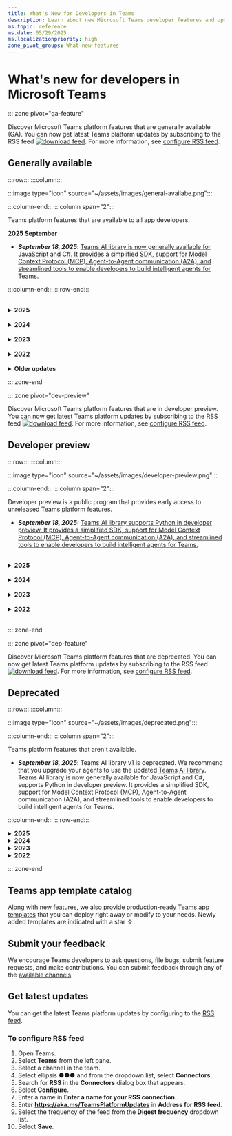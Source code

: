 ```yaml
---
title: What's New for Developers in Teams
description: Learn about new Microsoft Teams developer features and updates to existing features, deprecation notes, and changes. Subscribe to the RSS feed for latest updates.
ms.topic: reference
ms.date: 05/29/2025
ms.localizationpriority: high
zone_pivot_groups: What-new-features
---
```


# What's new for developers in Microsoft Teams

::: zone pivot="ga-feature"

Discover Microsoft Teams platform features that are generally available (GA). You can now get latest Teams platform updates by subscribing to the RSS feed [![download feed](~/assets/images/RSSfeeds.png)](https://aka.ms/TeamsPlatformUpdates). For more information, see [configure RSS feed](#get-latest-updates).

<!--
## Microsoft Build 2025 :::image type="icon" source="assets/images/bullhorn.png" border="false"

| **Date** | **Update** | **Find here** |
| -------- | --------- | ----------------|
| May 19, 2025 | Branding updates: </br> • Teams Toolkit is now Microsoft 365 Agents Toolkit </br> • Teams App Test Tool is now Microsoft 365 Agents Playground </br> • Teams App CLI, TeamFx CLI, and Teams Toolkit CLI are now Microsoft 365 Agents Toolkit CLI </br> • `teamsapp` CLI signature is now `atk` | [Microsoft 365 Agent Toolkit](/microsoft-365/developer/overview-m365-agents-toolkit?toc=%2Fmicrosoftteams%2Fplatform%2Ftoc.json&bc=%2Fmicrosoftteams%2Fplatform%2Fbreadcrumb%2Ftoc.json) |
| May 19, 2025 | Introducing Microsoft 365 admin center permission to view custom app analytics and the agent usage analytics for custom apps in Developer Portal | Tools and SDKs > Tools > Developer Portal for Teams > [Analyze app and agent usage in Developer Portal](/microsoftteams/platform/concepts/build-and-test/analyze-your-apps-usage-in-developer-portal?tabs=custom-apps-built-for-your-org) |
| May 16, 2025 | Use Meeting AI Insights API to fetch conversation summaries, action items, and mentions directly from Teams meetings | Build apps for Teams meetings and calls > Get meeting transcripts, recordings, and AI summaries > [Get AI-generated meeting summaries](graph-api/meeting-transcripts/meeting-insights.md) |
| May 13, 2025 | Introducing agent usage analytics for third-party apps in Developer Portal | Tools and SDKs > Tools > Developer Portal for Teams > [Analyze app and agent usage in Developer Portal](/microsoftteams/platform/concepts/build-and-test/analyze-your-apps-usage-in-developer-portal?tabs=thirdpartyapps) |
-->

## Generally available

:::row:::
:::column:::

:::image type="icon" source="~/assets/images/general-availabe.png":::

:::column-end:::
:::column span="2":::

Teams platform features that are available to all app developers.</br>

**2025 September**

* ***September 18, 2025***: [Teams AI library is now generally available for JavaScript and C#. It provides a simplified SDK, support for Model Context Protocol (MCP), Agent-to-Agent communication (A2A), and streamlined tools to enable developers to build intelligent agents for Teams](/microsoftteams/platform/teams-ai-library/welcome).

:::column-end:::
:::row-end:::
<br/>

</br>

<details>

<summary><b>2025</b></summary>

| **Date** | **Update** | **Find here** |
| -------- | --------- | ----------------|
| 19/08/2025 | Teams now supports token prefetching for apps that use nested app authentication (NAA). | Add authentication > [Enable nested app authentication](concepts/authentication/nested-authentication.md#token-prefetching-for-nested-app-authentication-naa) |
| 08/08/2025 | App manifest v1.23 introduces support for custom contextual tabs and system-generated agent metadata. | [App manifest for Microsoft 365](/microsoft-365/extensibility/schema/?view=m365-app-1.23&preserve-view=true) |
| 10/07/2025 | Custom icons for Teams notifications make your app stand out and boost engagement with personalized activity feed updates. | Teamwork and communications > Activity feed notifications > [Send activity feed notifications](/graph/teams-send-activityfeednotifications#custom-activity-icons-in-activity-feed-notifications) |
| 07/07/2025 | Custom engine agent support for Microsoft 365 Copilot Chat is now generally available. | [Support for Microsoft 365 copilot chat](bots/how-to/teams-conversational-ai/how-conversation-ai-get-started.md#add-support-for-microsoft-365-copilot-chat) |
| 29/05/2025 | App manifest v1.22 adds support for custom activity icons and prefetching nested app authentication tokens. | [App manifest for Microsoft 365](/microsoft-365/extensibility/schema/?view=m365-app-1.22&preserve-view=true) |
| 19/05/2025 | You can now use Microsoft 365 admin center permissions to view custom app and agent usage analytics in Developer Portal. | Tools and SDKs > Tools > [Developer Portal for Teams](concepts/build-and-test/analyze-your-apps-usage-in-developer-portal.md) |
| 19/05/2025 | Branding updates: </br> • Teams Toolkit is now Microsoft 365 Agents Toolkit. </br> • Teams App Test Tool is now Microsoft 365 Agents Playground. </br> • Teams App CLI, TeamFx CLI, and Teams Toolkit CLI are now Microsoft 365 Agents Toolkit CLI. </br> • `teamsapp` CLI signature is now referred as `atk`. |  |
| 16/05/2025 | Use the Meeting AI Insights API to get summaries, action items, and mentions from Teams meetings. | Build apps for Teams meetings and calls > Get meeting transcripts, recordings, and AI summaries > [Get AI-generated meeting summaries](graph-api/meeting-transcripts/meeting-insights.md) |
| 13/05/2025 | Introducing agent usage analytics for third-party apps in Developer Portal | Tools and SDKs > Tools > [Developer Portal for Teams](concepts/build-and-test/analyze-your-apps-usage-in-developer-portal.md) |
| 30/04/2025 | Introducing streaming messages for bot apps. | Build bots and agents > Bot user experience > [Stream bot messages](bots/streaming-ux.md) |
| 21/04/2025 | Precache your tab app to optimize its initial load time. | Build tabs > Tab features > App caching for your tab app > [Debug tool for cached apps](tabs/how-to/app-caching.md#precaching-tab-apps) |
| 21/04/2025 | You can specify a 32x32 color icon with a transparent background to ensure a consistent appearance when your app runs in Outlook and Microsoft 365. | Publish your app or agent > Create Teams app package > [Color icon](concepts/build-and-test/apps-package.md#color-icon) |
| 21/04/2025 | Introducing custom engine agents support for Microsoft 365 Copilot Chat. | Build bots and agents > Teams AI library v1 > Build with Teams AI library > [Add support for Microsoft 365 Copilot Chat](bots/how-to/teams-conversational-ai/how-conversation-ai-get-started.md#add-support-for-microsoft-365-copilot-chat) |
| 10/04/2025 | Create personal scope apps that integrate seamlessly with Public Switched Telephone Network (PSTN) and Teams-to-Teams calls. | Build apps for Teams meetings and calls > [Build tabs for calling](apps-in-teams-meetings/build-tabs-for-calling.md) |
| 03/04/2025 | Enable OAuth authentication for API based message extension. | Add authentication > Enable authentication for API-based message extension > [Enable OAuth for API based message extension](messaging-extensions/api-based-oauth.md) |
| 27/03/2025 | Learn about the best practices to optimize tab app performance in Teams Android and iOS clients. | Resources > [Best practices for Teams mobile apps](resources/teams-mobile-best-practices.md) |
| 07/03/2025 | Introducing app manifest v1.20 with elementRelationshipSet, requirementSet, and intuneInfo properties. | App manifest > [App manifest](resources/schema/manifest-schema.md) |
| 07/03/2025 | Specify runtime requirements in app manifest to tailor your app's behavior in Microsoft 365 hosts. | [Extend your app across Microsoft 365 > Specify Microsoft 365 host runtime requirements in app manifest](m365-apps/specify-runtime-requirements.md) |
| 07/03/2025 | Enable Intune Mobile App Management (MAM) support for Outlook add-ins to ensure compliance with organizational data protection policies. | [Office.Mailbox interface](/javascript/api/outlook/office.mailbox) |
| 27/02/2025 | Create, manage, and customize your app package for declarative agents and other apps directly from Developer Portal. | Tools and SDKs > Tools > Developer Portal for Teams > [Manage your apps in Developer Portal](concepts/build-and-test/manage-your-apps-in-developer-portal.md#configure) |
| 05/02/2025 | Use third-party cloud storage for drag-dropped files in message compose areas.| Integrate with Teams > [Third-party storage app](concepts/device-capabilities/third-party-storage-capability.md) |
| 31/01/2025 | Create a scenario based custom engine agent using Teams Toolkit and Teams AI library. | [Build a custom engine agent using Teams AI library and Teams Toolkit](sbs-Teams-AI.yml) |
| 23/01/2025 | Plan for government and sovereign clouds. | Plan your app > Plan for special clouds > [Plan for government clouds](concepts/cloud-overview.md) |
| 09/01/2025 | Tab app caching is generally available. | Build tabs > Tab features > [App caching for your tab app](tabs/how-to/app-caching.md) |
| 09/01/2025 | AI label, citations, feedback buttons, and sensitivity labels in bot messages are generally available. | Build bots > Bot user experience > [Enhance AI-generated bot messages](bots/how-to/bot-messages-ai-generated-content.md) |

<br/>
</details>

</br>

<details>

<summary><b>2024</b></summary>

| **Date** | **Update** | **Find here** |
| -------- | --------- | ----------------|
| 18/12/2024 | Introducing text customization for share to stage button. | Build apps for Teams meetings and calls > Configure apps for Teams meetings > Build apps for meeting stage > [Advanced share to stage APIs](apps-in-teams-meetings/build-apps-for-teams-meeting-stage.md#advanced-share-to-stage-apis) |
| 18/12/2024 | Introducing share to meeting from personal app. | Integrate with Teams > Share to Teams > Share to Teams from personal app or tab > [Share to meeting from personal app](concepts/build-and-test/share-to-teams-from-personal-app-or-tab.md#share-to-meeting-from-personal-app) |
| 16/12/2024 | Introducing multi parameters for API-based message extensions which allows more than one input type for query command. | Build message extensions > Build message extensions using API > Create API-based message extensions > [Multi parameters](messaging-extensions/create-api-message-extension.md#multi-parameters) |
| 13/12/2024 | Learn to extend bot-based message extension as an agent for Microsoft 365 Copilot. | Build message extensions > Build message extensions using Bot Framework > Search commands > [Extend bot-based message extension as agent](messaging-extensions/build-bot-based-agent.md) |
| 11/12/2024 | Enhanced user experience for Teams app installed from Teams Store or custom upload. | Publish your app > [Configure default options for Teams app](concepts/deploy-and-publish/add-default-install-scope.md) |
| 27/11/2024 | Terminology update. **Copilot agent** is referred to as **agent**. |  |
| 19/11/2024 | Terminology update. **Plugin** is referred to as **agent** for Microsoft 365 Copilot. |  |
| 18/11/2024 | Configure default landing capability for your bot or tab app to open your app with the default capability. | Publish your app > [Configure default options for Teams app](concepts/deploy-and-publish/add-default-install-scope.md#configure-your-apps-default-landing-capability) |
| 07/11/2024 | Build responsive Container layouts in Adaptive Cards. | Build cards and dialogs > Build cards > [Container layouts in Adaptive Cards](task-modules-and-cards/container-layouts.md) |
| 07/11/2024 | Visually represent data with charts in Adaptive Cards. | Build cards and dialogs > Build cards > [Charts in Adaptive Cards](task-modules-and-cards/cards/charts-in-adaptive-cards.md) |
| 07/11/2024 | Add conditionally enabled action buttons in Adaptive Cards. | Build cards and dialogs > Build cards > [Card actions](task-modules-and-cards/cards/cards-actions.md#conditional-enablement-of-action-buttons) |
| 07/11/2024 | Media elements in Adaptive Cards. | Build cards and dialogs > Build cards > [Media elements in Adaptive Card](task-modules-and-cards/cards/media-elements-in-adaptive-cards.md) |
| 07/11/2024 | Create engaging Adaptive Cards with borders and rounded corners, scrollable containers, compound button, Icons, and star ratings. | Build cards and dialogs > Build cards > [Borders and rounded corners](task-modules-and-cards/cards/cards-format.md#borders-and-rounded-corners-in-adaptive-cards), [scrollable containers](task-modules-and-cards/cards/cards-format.md#scrollable-containers-in-adaptive-cards), [compound button](task-modules-and-cards/cards/cards-format.md#compound-button-in-adaptive-cards), [Icons](task-modules-and-cards/cards/cards-format.md#icons-in-adaptive-card), and [star ratings](task-modules-and-cards/cards/cards-format.md#ratings-in-adaptive-cards) |
| 07/11/2024 | Build dependent inputs with typeahead search in Adaptive Cards. | Build cards and dialogs > Build cards > [Typeahead search in Adaptive Cards](task-modules-and-cards/cards/dynamic-search.md#dependent-inputs) |
| 07/11/2024 | Use Adaptive Card templates to design visually appealing and actionable Adaptive Cards. | Design your app > UI components > [Adaptive Cards](task-modules-and-cards/cards/design-effective-cards.md#adaptive-card-starter-collection) |
| 29/10/2024 | Share content to live and upcoming meetings with Share to Teams. | Integrate with Teams > Share to Teams > [Share to Teams from web apps](concepts/build-and-test/share-to-teams-from-web-apps.md) |
| 28/10/2024 | Enable API key and SSO authentication for your API-based message extension. | Add authentication > Enable authentication for API-based message extensions > [Overview](messaging-extensions/build-api-based-message-extension.md) |
| 28/10/2024 | Update bot or message extension app to use certificate or MSI for authentication. | Tools and SDKs > Tools > Teams Toolkit for Visual Studio Code > Prepare to build apps using Teams Toolkit > Develop your Teams app > [Use certificate or MSI for app authentication](toolkit/update-bot-me-app-to-use-certificate-or-msi-for-authentication.md) |
| 28/10/2024 | Debug apps in Teams desktop client to improve debugging performance and efficiency. | Tools and SDKs > Tools > Teams Toolkit for Visual Studio Code > Prepare to build apps using Teams Toolkit > Debug your Teams app > [Debug in Teams desktop client](toolkit/debug-apps-in-Teams-desktop-client.md) |
| 25/10/2024 | Introduced prompt suggestions for bots to create an engaging and insightful bot experience. | Build bots > Bot conversations > [Create prompt suggestions](bots/how-to/conversations/prompt-suggestions.md) |
| 17/10/2024 | Introducing app manifest v1.19 with copilotAgents, declarativeAgents, and defaultLanguageFile. | App manifest > [App manifest](/microsoftteams/platform/resources/schema/manifest-schema) |
| 17/10/2024 | Localize your agents. | Microsoft 365 Copilot extensibility > Work with the Copilot ecosystem > Agents are apps for Microsoft 365 > [Localizing your agent](/microsoft-365-copilot/extensibility/agents-are-apps#localizing-your-agent) |
| 17/10/2024 | Build a personal tab with offline functionality. | Build tabs > Create a tab > [Offline tabs](tabs/how-to/create-personal-tab.md#offline-tabs) |
| 13/09/2024 | Use app analytics in Developer Portal to analyze your app usage metrics to gain valuable insights into how users interact with your app. | Tools and SDKs > Tools > Developer Portal for Teams > [Analyze your apps usage in Developer Portal](concepts/build-and-test/analyze-your-apps-usage-in-developer-portal.md) |
| 26/08/2024 | Enhanced user experience for Teams app subscriptions purchased from Teams Store. | Monetize your app > Purchase and manage app subscriptions and licenses > [Subscription purchase experience](concepts/deploy-and-publish/appsource/prepare/end-user-purchase-experience.md#subscription-purchase-experience) |
| 22/08/2024 | Dev Tools for Teams tabs are available in the new Microsoft Teams client. | Test your app > Tabs > [Dev Tools for Microsoft Teams Tab](tabs/how-to/developer-tools.md) |
| 21/08/2024 | Use sample prompts to guide the users for using various plugins within Microsoft 365 Copilot. | Publish your app > Publish to the Teams Store > Review Copilot validation guidelines > [Sample prompts](concepts/deploy-and-publish/appsource/prepare/review-copilot-validation-guidelines.md#sample-prompts) |
| 31/07/2024 | Use app validation tool to validate your Teams app in Developer Portal for Teams. | Tools and SDKs > Tools > Developer Portal for Teams > [Publish](concepts/build-and-test/manage-your-apps-in-developer-portal.md#publish) |
| 03/07/2024 | share content to the meeting Stage simplifies app content sharing during meetings and provides a seamless multi-player viewing experience. | Build apps for Teams meetings and calls > Enable and configure apps for Teams meetings > [Share to stage](apps-in-teams-meetings/build-apps-for-teams-meeting-stage.md#screen-share-content-to-meetings) |
| 26/06/2024 | Introduced AI label, citations, feedback buttons, and sensitivity labels in bot messages. | Build bots > Build conversations > [Bot messages with AI-generated content](bots/how-to/format-ai-bot-messages.md)|
| 26/06/2024 | Debug message extension app in Test Tool. |Tools and SDKs > Teams Toolkit for Visual Studio Code > Prepare to build apps using Teams Toolkit > Debug your Teams app > [Debug message extension app in Test Tool](bots/how-to/format-ai-bot-messages.md)|
| 24/06/2024 | Static tabs are generally available for chats, channels, and meetings. | Build tabs > [Build tabs for Teams](tabs/what-are-tabs.md)|
| 21/05/2024 | Introduced Assistants API to create powerful AI assistants capable of performing a variety of tasks. | Build bots > Teams AI library > [Overview](bots/how-to/teams%20conversational%20ai/teams-conversation-ai-overview.md#assistants-api) |
| 21/05/2024 | Get started with the process of building apps with Teams AI library using the LightBot sample. | Build bots > Teams AI library > [Quick start guide](bots/how-to/teams%20conversational%20ai/conversation-ai-quick-start.md)|
| 21/05/2024 | Introduced a step-by-step guide to build a custom engine agent to chat with your data using Teams AI library and Teams Toolkit. | Build bots > Teams AI library > Build custom engine agent > [Build custom engine agent using Teams Toolkit](bots/how-to/teams-conversational-ai/teams-ai-library-tutorial.md)|
| 21/05/2024 | Use Live Share sessions to enable seamless collaboration in Teams meetings, chats, and channels. | Build apps for Teams meetings and calls > Enhanced collaboration with Live Share > [Live Share collaborative contexts](apps-in-teams-meetings/teams-live-share-overview.md#live-share-collaborative-contexts)|
|17/05/2024|Deploy Teams app to container service.|Tools and SDKs > Teams Toolkit for Visual Studio Code > Host your app on Azure > [Deploy Teams app to container service](toolkit/deploy-Teams-app-to-container-service.md)|
|12/04/2024|Implement authentication in API-based search message extensions to provide secure and seamless access to your app.|Build message extensions > Build message extensions using API > [Authentication](messaging-extensions/build-api-based-message-extension.md)|
|12/04/2024|Introducing app manifest v1.17 with semanticDescription, samplePrompts, and dashboardCards.|[App manifest](resources/schema/manifest-schema.md)|
|12/04/2024|Outlook extensions specifies Outlook Add-ins within an app manifest and simplify the distribution and acquisition across the Microsoft 365 ecosystem.|App manifest > [extensions.requirements](resources/schema/manifest-schema.md#elementextensionsrequirements)|
|12/04/2024|Create Dashboardcards that can be pinned to a dashboard such as Microsoft Viva Connections to provide a summarized view of app information|App manifest > [dashboardCards](resources/schema/manifest-schema.md#dashboardcards)|
|12/04/2024|Share code snippets as richly formatted Adaptive Cards in Teams chats, channels, and meetings with the CodeBlock element.|Build cards and dialogs > [CodeBlock in Adaptive Cards](task-modules-and-cards/cards/cards-format.md#codeblock-in-adaptive-cards)|
|12/04/2024|Introduced bot configuration experience that helps you to enable the bot settings for users to configure their bot during installation and reconfigure the bot.|Build bots > [Bot configuration experience](bots/how-to/bot-configuration-experience.md)|
|10/04/2024|Define and deploy Outlook Add-ins in version 1.17 and later of the app manifest schema.|Extend your app across Microsoft 365 > [Outlook Add-ins](m365-apps/overview.md#outlook-add-ins)|
|04/04/2024|Added support for python in Teams AI library.|Build bots > Teams AI library > [Teams AI library](bots/how-to/teams-conversational-ai/teams-conversation-ai-overview.md)|
|04/04/2024|Stageview API with the openmode property allows you to open your app content in different Stageview experience.|Build tabs > [Open content in Stageview](tabs/open-content-in-stageview.md)|
|03/04/2024|Updated the common reasons for app validation failure to help your app pass the Teams Store submission process.|Publish your app > Publish to the Teams Store > [Common reasons for app validation failure](concepts/deploy-and-publish/appsource/common-reasons-for-app-validation-failure.md)|
|27/03/2024|Configure Teams deep links using the msteams:// and https:// protocol handlers.|Integrate with Teams > Create deep links > Overview > [Protocol handlers in deep links](concepts/build-and-test/deep-links.md#protocol-handlers-in-deep-links)|
|26/03/2024|Adaptive Cards responsive layout helps you to design cards to look great on any device in order to provide an enhanced user experience across chat, channels, and meeting chat.|Build cards and dialogs > Build cards > Format cards in Microsoft Teams > [Adaptive Card responsive layout](task-modules-and-cards/cards/cards-format.md#adaptive-card-responsive-layout)|
|07/03/2024|Introduced Adaptive Card Previewer to view the realtime changes for Visual Studio 2022.|Tools and SDKs > Tools > [Adaptive Card Previewer for Visual Studio](concepts/build-and-test/adaptive-card-previewer-vs.md)|
|07/03/2024|Introduced Teams App Test Tool that streamlines the debug process of bot-based apps for Visual Studio 2022.|Tools and SDKs > Tools > Teams Toolkit for Visual Studio > Prepare to build apps using Teams Toolkit > Debug your Teams app > [Debug bot using Teams App Test Tool](toolkit/toolkit-v4/debug-your-agents-playground-vs.md)|
|28/02/2024|Extend a Teams meeting app to work with Outlook.|Extend your app across Microsoft 365 > [Extend a Teams meeting app to Outlook](m365-apps/extend-m365-meeting-app.md)|
|28/02/2024|Design Teams app lightbox view to emphasize important information.|Design your app > UI components > [Lightbox view](concepts/design/design-teams-app-light-box-view.md)|
|15/02/2024|Share to Teams from personal app or tab for mobile clients.|Integrate with Teams > Share to Teams > [Share to Teams from personal app or tab](concepts/build-and-test/share-to-teams-from-personal-app-or-tab.md)|
|01/02/2024|Use Adaptive Card-based Loop components to build collaborative experiences within Teams message extensions that work across Microsoft 365.|Extend your app across Microsoft 365 > [Adaptive Card-based Loop components](m365-apps/cards-loop-component.md)|
|01/02/2024|Use application RSC permissions for chat scope.|Utilize Teams data with Microsoft Graph > Resource-specific consent > [RSC permissions for a chat or meeting](graph-api/rsc/resource-specific-consent.md#rsc-permissions-for-a-chat-or-meeting)|
|25/01/2024|Use Micro-capability templates to show rich unfurl previews of your links without installing your app in Microsoft Teams.|Build message extension > Build message extensions using Bot Framework > [Micro-capabilities for website links](messaging-extensions/how-to/micro-capabilities-for-website-links.md)|
|24/01/2024|Introduced advanced step-by-step guide to learn how to debug your AI chat bot using Teams App Test Tool.|[Debug your AI chat bot using Teams App Test Tool](toolkit/teams-app-test-tool-tutorial.md)|
|19/01/2024|Use / to invoke message extensions from command box in the new Teams client.|Build message extension > [Build message extensions using Bot Framework](messaging-extensions/build-bot-based-message-extension.md)|
|04/01/2024|Apps for Teams meetings are available in Department of Defense (DoD) environment.|[Build apps for Teams meetings and calls](apps-in-teams-meetings/teams-apps-in-meetings.md)|

<br/>
</details>

</br>

<details>

<summary><b>2023</b></summary>

| **Date** | **Update** | **Find here** |
| -------- | --------- | ----------------|
|20/12/2023|Incoming Webhooks are available in GCC High environment.|[Build webhooks and connectors](~/webhooks-and-connectors/what-are-webhooks-and-connectors.md)|
|20/12/2023|Introduced RSC permissions for users to access different resources.| Utilize Teams data with Microsoft Graph > [Resource-specific consent for your Teams app](graph-api/rsc/resource-specific-consent.md#rsc-permissions-for-user-access) |
|18/12/2023|App caching in chat, channel, and meeting tab scopes is available for iOS.| Build tabs > [App caching for your tab app](tabs/how-to/app-caching.md) |
|15/12/2023|Bots can mention tags in text messages and Adaptive Cards posted in Teams channels.| Build bots > Bot conversation > [Channel and group chat conversations with a bot](bots/how-to/conversations/channel-and-group-conversations.md#tag-mention) |
|12/12/2023|Use Teams AI library to build apps that can leverage LLMs to facilitate more natural conversational interactions with users, guiding that conversation into your apps skills.|Build bots > [Teams AI library](bots/how-to/teams-conversational-ai/teams-conversation-ai-overview.md)|
|21/11/2023|Terminology update. LOB apps is referred to as custom apps built for your org (LOB apps).||
|20/11/2023|Use captureImage API to capture an image or select media from the gallery for mobile clients.|Integrate device capabilities > [Integrate media capabilities](concepts/device-capabilities/media-capabilities.md)|
|17/11/2023|Terminology update. Sideload is referred to as upload a custom app.||
|17/11/2023|Introduced Teams App Test Tool that streamlines the debug process of bot-based apps.|Tools and SDKs > Tools > Teams Toolkit for Visual Studio Code > Prepare to build apps using Teams Toolkit > Debug your Teams app > [Teams app Test Tool](toolkit/debug-your-agents-playground.md) |
|14/11/2023|Use callRecording API to fetch meeting recording from all meetings.|Build apps for Teams meetings and calls > [Get meeting transcripts and recordings using Graph APIs](graph-api/meeting-transcripts/overview-transcripts.md)|
|14/11/2023|Branding update. Azure Active Directory (Azure AD) is referred to as Microsoft Entra ID.||
|03/11/2023|Apps for Teams meetings are available in GCC High environment.|[Build apps for Teams meetings and calls](apps-in-teams-meetings/teams-apps-in-meetings.md)|
|25/10/2023|Configure your bot to receive meeting participant events. | Build apps for Teams meetings and calls > Enable and configure apps for Teams meetings > [Meeting apps APIs](apps-in-teams-meetings/meeting-apps-apis.md#receive-meeting-participant-events)|
|11/10/2023|Introduced the new Microsoft Teams client to provide better experience for your apps and users. | Resources > [Introducing the new Microsoft Teams client](resources/teams-updates.md)|
|05/10/2023|Use callTranscript API to fetch meeting transcript from all meetings.|Build apps for Teams meetings and calls > [Get meeting transcripts and recordings using Graph APIs](graph-api/meeting-transcripts/overview-transcripts.md)|
|05/10/2023|You can rate apps on Microsoft Teams Store and offer feedback on your usage experience.|Publish your app > Publish to the Teams Store > [Maintain your published app](concepts/deploy-and-publish/appsource/post-publish/overview.md#ratings-and-review-for-teams-apps)|
|26/09/2023|Configure your bot with read receipt events to identify if the recipient has read the message sent by the bot.|Build bots > Messages in bot conversations > [Read receipts](bots/how-to/conversations/conversation-messages.md#receive-a-read-receipt)|
|26/09/2023|Use media elements such as audio or video clips to your Adaptive Card for enhanced media experience and user engagement.|Build cards and task modules > Build cards > [Media elements in Adaptive Card](task-modules-and-cards/cards/media-elements-in-adaptive-cards.md)|
| 06/09/2023|Generate a deep link to share content to stage in meetings.|Build apps for Teams meetings and calls > Enable and configure apps for Teams meeting > [Share in meeting](concepts/build-and-test/share-in-meeting.md)|
| 29/08/2023 | Use Microsoft Teams Store with intelligent search experience to display apps that are closest match to the user's specified characters.|Publish your app > [Publish to the Teams Store](concepts/deploy-and-publish/appsource/publish.md#teams-store-search-experience) |
| 28/08/2023 | Teams app manifest is now referred to as app manifest.|App manifest > [Overview](resources/schema/manifest-schema.md)|
| 16/08/2023 | Use Teams Toolkit Visual Studio v17.7 extension with many new app development features to get started with app development for Teams.|Tools and SDKs > Tools > [Teams Toolkit for Visual Studio](toolkit/toolkit-v4/agents-toolkit-fundamentals-vs.md) |
| 10/08/2023 | Send a proactive message using Microsoft Entra ID.|Build bots > Bot conversations > [Proactive messages](bots/how-to/conversations/send-proactive-messages.md)|
| 25/07/2023 | Use Collaborative Stageview to engage with your app content in a new Teams window.|Build tabs > [Tabs link unfurling and Stageview](tabs/tabs-link-unfurling.md#collaborative-stageview).
| 25/07/2023 | Use people icon in an Adaptive Card to view the images of users.|Build cards and task modules > Build cards > Review Teams Store validation guidelines > [Build cards](task-modules-and-cards/cards/cards-format.md#people-icon-in-an-adaptive-card) |
| 20/07/2023 | App caching for iOS personal tray | Build tabs > [App caching for iOS personal tray](tabs/how-to/app-caching.md) |
| 06/07/2023 | Use app icon badging to identify any app activity during a meeting | Build apps for Teams meetings and calls > Build in-meeting notification and app icon badging > [Use app icon badging to identify any app activity during a meeting](apps-in-teams-meetings/app-icon-badging-for-your-app.md) |
| 14/06/2023 | Added validation guidelines for Teams app powered by Artificial Intelligence (AI). | Publish your app > Publish to the Teams Store > Review Teams Store validation guidelines > [Apps powered by Artificial Intelligence](concepts/deploy-and-publish/appsource/prepare/teams-store-validation-guidelines.md#apps-powered-by-artificial-intelligence) |
| 02/06/2023 | Get real-time meeting events for channel meetings. | Build apps for Teams meetings and calls > Enable and configure apps for Teams meeting > Meeting apps APIs > [Get real-time Teams meeting events API](apps-in-teams-meetings/meeting-apps-apis.md#receive-real-time-teams-meeting-events) |
| 25/05/2023 | Use a deep link to open a tab app in meeting side panel in Teams mobile client. | Build apps for Teams meetings and calls > Enable and configure apps for Teams meeting > [Build tabs for meeting](apps-in-teams-meetings/build-tabs-for-meeting.md#deep-link-to-meeting-side-panel) |
|23/05/2023 |  Live Share SDK is now generally available. Use Live Share to transform Teams apps into collaborative multi-user experiences without writing any dedicated back-end code. | Build apps for Teams meetings and calls > Enhanced collaboration with Live Share > [Live Share SDK](apps-in-teams-meetings/teams-live-share-overview.md)|
|23/05/2023 | Use Teams app design guidelines to help you make quick and right decisions to design your app. | Design your app > [Overview](concepts/design/design-teams-app-overview.md)|
|17/05/2023 | Cater your app to a specific audience from the available list of countries or regions. | Publish your app > Publish to the Teams Store > Prepare your Teams Store submission > [Publish your app to specific countries or regions](concepts/deploy-and-publish/appsource/prepare/submission-checklist.md#publish-your-app-to-specific-countries-or-regions)|
| 17/05/2023 | Use the Teams Toolkit v5 extension with many new app development features to get started with app development for Teams using Visual Studio Code. | Tools and SDKs > Teams Toolkit > [Teams Toolkit Overview](toolkit/agents-toolkit-fundamentals.md)|
| 17/05/2023 | Updated Get started module with GitHub Codespaces and step-by-step guides aligned with Teams Toolkit v5. It also includes details for extending Teams app over Microsoft 365 and Outlook. | [Get started](get-started/get-started-overview.md)|
| 24/04/2023 | Develop your apps with a seamless transition between Teams Developer Portal and Teams Toolkit. | Tools and SDKs > Developer Portal for Teams > [Develop your apps with Teams Toolkit](concepts/build-and-test/develop-your-apps-with-toolkit.md) |
| 14/04/2023 | App update in any one context where the app is installed automatically updates the app in all the related contexts (chats, channels, and meetings). | Publish your app > [Upload your app in Teams](concepts/deploy-and-publish/apps-upload.md#update-your-app) |
| 06/04/2023 | Set up Microsoft license management for third-party SaaS apps in Partner Center as part of the offer publishing that allows easy management and tracking of licenses for third-party app subscriptions within Teams. | Monetize your app > [Set up Microsoft license management](~/concepts/deploy-and-publish/appsource/prepare/manage-third-party-apps-license.md) |
| 04/04/2023 | Tab apps in shared channels are available in Department of Defense (DoD) environment. | Build tabs > [Build apps for shared channels](~/concepts/build-and-test/shared-channels.md) |
| 23/03/2023 | Use apps in Teams meetings scheduled through public channels. | Build apps for Teams meetings and calls > [Overview](apps-in-teams-meetings/teams-apps-in-meetings.md) |
| 20/03/2023 | Bots are available in Department of Defense (DoD) environment. | Build bots > [Overview](bots/what-are-bots.md)|
| 20/03/2023 | Message extensions are available in Department of Defense (DoD) environment. | Build message extensions > [Overview](messaging-extensions/what-are-messaging-extensions.md)|
| 28/02/2023 | Use the resources and best practices to support the rollout of your Teams app in your customers’ organizations and facilitate adoption of your app. | Publish your app > adoption > [Drive customer adoption of your app](promote-app-adoption.md) |
| 27/02/2023 | Use Changelog to view the latest updates on Developer Portal about features, recent changes in APIs, and important bug fixes. | Tools and SDKs > Developer Portal for Teams > [Overview](concepts/build-and-test/teams-developer-portal.md#changelog-for-developer-portal) |
| 23/02/2023 | Enable single sign-on (SSO) authentication to access Adaptive Cards Universal Actions in a bot. | Add authentication > Enable SSO for your Teams app > Enable SSO for Adaptive Cards Universal Actions in your bot > [Overview](task-modules-and-cards/cards/Universal-actions-for-adaptive-cards/enable-sso-for-your-adaptive-cards-universal-action.md) |
|23/02/2023| Enable third party authentication to add user-specific views in instances where an Adaptive Card with Universal Action is shared. | Add authentication > Use third party IdP authentication > [Third party authentication for Adaptive Cards Universal Actions](task-modules-and-cards/cards/Universal-actions-for-adaptive-cards/authentication-flow-in-universal-action-for-adaptive-cards.md) |
|21/02/2023| Send notifications to specific participants on a meeting stage with targeted in-meeting notification. | Build apps for Teams meetings and calls > Enable and configure apps for Teams meeting > [Targeted in-meeting notification for apps in Teams](apps-in-teams-meetings/in-meeting-notification-for-meeting.md#targeted-in-meeting-notification) |
|20/02/2023| Plan, strategize, and execute your app growth in Teams to make it a successful app on the marketplace. | Grow your app > [Strategize and execute growth for your app](concepts/deploy-and-publish/appsource/post-publish/app-growth/overview-app-growth.md) |
|17/02/2023| Build a dashboard tab app that acts as a tool to track, analyze, monitor, display, and extract data. | Build Tabs > [Build a dashboard tab app](tabs/how-to/build-a-dashboard-tab-app.md#build-a-dashboard-tab-app) |
|09/02/2023| Build apps for anonymous users that support anonymous users to attend Teams meetings with an alternative authentication experience. | Build apps for Teams meetings and calls > Enable and configure apps for Teams meeting > [Build apps for anonymous users](apps-in-teams-meetings/build-apps-for-anonymous-user.md) |
|31/01/2023| Get update and soft delete activity notification in a bot when you edit, undelete or soft delete a message in a chat. | Build bots > Bot conversations > [Messages in bot conversations](bots/how-to/conversations/conversation-messages.md#get-edit-message-activity) |

</details>
</br>

<details>
<summary><b>2022</b></summary>

| **Date** | **Update** | **Find here** |
| -------- | --------- | ----------------|
| 08/12/2022 | Introducing Teams developer documentation FAQs. | [Teams developer documentation FAQs](teams-faq.md) |
| 07/12/2022 | Introducing notification bot in Teams. | Build bots > Bot conversations > [Notification bot in Teams](bots/how-to/conversations/notification-bot-in-teams.md) |
| 07/12/2022 | Introducing command bot in Teams. | Build bots > Bot conversations > [Command bot in Teams](bots/how-to/conversations/command-bot-in-teams.md) |
| 29/11/2022 | Introducing plan analytics for your Teams app. | Plan your app > Plan analytics for your Teams app > [Overview](concepts/design/overview-analytics.md) |
| 23/11/2022 | Updated integrate location capabilities. | Integrate device capabilities > [Integrate location capabilities](concepts/device-capabilities/location-capability.md) |
| 22/11/2022 | Revamped enable SSO for your bot and message extension app. | Add authentication > Enable SSO for your Teams app > Enable SSO for your bot and message extension app > [Overview](bots/how-to/authentication/bot-sso-overview.md) |
| 18/11/2022 | Introducing zero install for link unfurling. | Build message extensions > Add link unfurling > [Zero install for link unfurling](messaging-extensions/how-to/link-unfurling.md#zero-install-for-link-unfurling) |
| 17/11/2022 | Updated Manifest schema v1.15. | App manifest > [Manifest schema v1.15](resources/schema/manifest-schema.md) |
| 16/11/2022 | Introducing Adaptive Cards overflow menu. | Build cards and task modules > Build cards > Format cards in Microsoft Teams > [Adaptive Cards overflow menu](task-modules-and-cards/cards/cards-format.md#adaptive-cards-overflow-menu) |
| 14/11/2022 | Introducing single sign-on for Visual Studio. | Tools and SDKs > Teams Toolkit > Use Teams Toolkit to create your app > Develop your Teams app > [Add single sign-on to your Teams app](toolkit/add-single-sign-on.md) |
| 02/11/2022 | Support global routing for bot APIs. | Build bots > Bot conversations > Proactive messages > [Create the conversation](bots/how-to/conversations/send-proactive-messages.md#create-the-conversation) |
| 10/27/2022 | Introducing Workflow bot for Teams. | Tools and SDKs > Teams Toolkit > Use Teams Toolkit to create your app > Develop your Teams app  > Create multi capability app > [Create Teams workflow bot](sbs-gs-workflow-bot.yml) |
| 10/26/2022 | Build an in-meeting app for enabling meeting participants to sign documents in real time. | Build apps for Teams meetings and calls > Enable and configure apps for Teams meetings > [Build apps for Teams meeting stage](apps-in-teams-meetings/build-apps-for-teams-meeting-stage.md#build-an-in-meeting-document-signing-app) |
| 10/19/2022| Developer Portal for Teams is now available for GCC tenants. | Tools and SDKs > Developer Portal for Teams > [Overview](concepts/build-and-test/teams-developer-portal.md)|
| 10/13/2022| Configure NavBar and create an overflow menu for multiple actions. | Design your app > App capabilities > [Personal apps](concepts/design/personal-apps.md#configure-and-add-multiple-actions-in-navbar)|
| 10/13/2022| Configure back button of an app. | Design your app > App capabilities > [Personal apps](concepts/design/personal-apps.md#configure-back-button)|
| 10/12/2022| Apps are supported in instant meetings, one-on-one, and group calls. | Build apps for Teams meetings and calls > [Overview](apps-in-teams-meetings/teams-apps-in-meetings.md)|
| 10/12/2022| Live Share canvas | Build apps for Teams meetings and calls > Enhanced collaboration with Live Share > [Canvas](apps-in-teams-meetings/teams-live-share-canvas.md)|
| 09/29/2022|Teams mobile app now supports file downloads to local devices.|Integrate device capabilities > Integrate media capabilities > [File download on Teams mobile](concepts/device-capabilities/media-capabilities.md#file-download-on-teams-mobile)|
| 09/16/2022|Adaptive Cards in search based message extensions now support Universal Actions.|Build message extensions > Search commands > [Universal Actions for search based message extensions](messaging-extensions/how-to/search-commands/universal-actions-for-search-based-message-extensions.md)|
| 09/06/2022|Introduced code snippets for capturing videos using camera through `selectMedia` API.| Integrate device capabilities > Integrate media capabilities > [Code snippets](concepts/device-capabilities/media-capabilities.md#code-snippets)|
| 08/09/2022 | Introduced Teams Toolkit for Visual Studio 2022 | Tools and SDK > Teams Toolkit for Visual Studio > [Teams Toolkit overview for Visual Studio](toolkit/agents-toolkit-fundamentals.md) |
| 08/03/2022 | Share to Teams from personal app or tab | Integrate with Teams > Share to Teams > [Share to Teams from personal app or tab](concepts/build-and-test/share-to-teams-from-personal-app-or-tab.md) |
| 08/03/2022 | Added feature for retrieving meeting transcripts in the post-meeting scenario. | Build apps for Teams meetings and calls > Get meeting transcripts using Graph APIs > [Overview](graph-api/meeting-transcripts/overview-transcripts.md) |
| 08/03/2022 | Link unfurling for share to teams from web apps | Integrate with Teams > Share to Teams > [Share to Teams from web apps](concepts/build-and-test/share-to-teams-from-web-apps.md) |
| 08/01/2022| Notice: Developer Portal is now GA and App Studio is deprecated from August, 01, 2022. | Tools and SDK > [Developer Portal for Teams](concepts/build-and-test/teams-developer-portal.md) |
| 07/28/2022 | Add the Teams display picture and people card for in-meeting notification| Build apps for Teams meetings and calls > Enable and configure apps for Teams meetings > [Build in-meeting notification for Teams meeting](apps-in-teams-meetings/in-meeting-notification-for-meeting.md) |
| 07/28/2022 | Build shared channels in Teams | Build apps for Teams meetings and calls > [Shared channels](concepts/build-and-test/Shared-channels.md) |
| 07/28/2022|Introduced app manifest v1.14| App manifest > [App manifest schema for Teams](resources/schema/manifest-schema.md)|
| 07/26/2022|Suggested actions for bots| Build bots > Bot conversations > [Messages in bot conversations](bots/how-to/conversations/conversation-messages.md#send-suggested-actions)|
| 07/21/2022 | Introduced step by step guide to send activity feed notifications | Design your app > UI components> Activity feed notifications > [Send activity feed notification](sbs-graphactivity-feedbroadcast.yml) |
| 07/08/2022| Updates to send channel ID selected by user during app installation to bots via conversation and installation update events |  Build bots > Bot conversations > Conversation events in your Teams bot > [Conversation events in your Teams bot](bots/how-to/conversations/subscribe-to-conversation-events.md) |
| 06/16/2022 | Updated media capabilities to support desktop and mobile| Integrate device capabilities > [Integrate media capabilities](concepts/device-capabilities/media-capabilities.md)|
| 06/08/2022 | Optional card feedback for success message| Build cards and task modules > Build cards > [Form completion feedback](task-modules-and-cards/cards/cards-actions.md#form-completion-feedback)|
| 06/03/2022 | Updated Add authentication module for enabling SSO for tab app with new structure and procedures | Add authentication > Tabs > [Enable single sign-on in a tab app](tabs/how-to/authentication/tab-sso-overview.md) |
| 05/24/2022 | Additional tips for rapid approval to publish your app linked to a SaaS offer | Publish to the Teams Store > Overview > [Additional tips for rapid approval to publish your app linked to a SaaS offer](~/concepts/deploy-and-publish/appsource/publish.md#additional-tips-for-rapid-approval-to-publish-your-app-linked-to-a-saas-offer) |
| 05/24/2022 | Submit your Outlook- and Office-enabled apps to the Teams Store | Extend your app across Microsoft 365 > [Overview](m365-apps/overview.md) |
| 05/24/2022 | App guidance and what's new in TeamsJS version 2.0.0| Tools and SDKs > [Teams JavaScript client SDK](tabs/how-to/using-teams-client-library.md)  |
| 05/24/2022 | Introduced app manifest version 1.13 | App manifest > [Manifest schema for Microsoft Teams](resources/schema/manifest-schema.md) |
| 5/24/2022|Bots and Message extensions in GCC and GCCH| • Plan your app > [Overview](concepts/cloud-overview.md#teams-app-capabilities) </br> • Build bots > [Overview](bots/what-are-bots.md) </br> • Build message extensions > [Overview](messaging-extensions/what-are-messaging-extensions.md) |
|04/26/2022|Uninstall behavior for personal app with bot | Build bots > Bot conversations > [Uninstall behavior updates in personal apps with bots](bots/how-to/conversations/subscribe-to-conversation-events.md#uninstall-behavior-for-personal-app-with-bot)|
| 04/22/2022 | Test preview for monetized apps | Monetize your app > [Test preview for monetized apps](concepts/deploy-and-publish/appsource/prepare/test-preview-for-monetized-apps.md)
| 04/22/2022 | In-app purchase flow for monetization of apps | Monetize your app > [In-app purchases](concepts/deploy-and-publish/appsource/prepare/in-app-purchase-flow.md)
| 04/28/2022 | Common reasons for app validation failure | Publish your app > Publish to the Teams Store > [Common reasons for app validation failure](concepts/deploy-and-publish/appsource/common-reasons-for-app-validation-failure.md)|
| 04/20/2022 |  Set up CI/CD pipelines | Tools and SDKs > Teams Toolkit for Visual Studio Code >  [Set up CI/CD pipelines](toolkit/use-CICD-template.md)|
| 04/19/2022 | Upload your app in Microsoft Teams | Publish your app > [Upload your app](concepts/deploy-and-publish/apps-upload.md)|
| 04/01/2022 | Introduced step-by-step guide to create Teams conversational bot| Build bots > Bot conversations > Channel and group conversations > [Step-by-step guide to create Teams conversational bot](sbs-teams-conversation-bot.yml) |
| 03/30/2022 | Updated the Get started module with Blazor app using tabs and bots|  Get started > [Build your first app using Blazor](sbs-gs-blazorupdate.yml)|
| 03/30/2022 | Device permissions for the browser | Integrate device capabilities > [Device permissions for the browser](concepts/device-capabilities/browser-device-permissions.md) |
| 03/29/2022 |Integrate People Picker | Integrate with Teams > [Integrate People Picker](concepts/device-capabilities/people-picker-capability.md)
| 03/23/2022 | Introduced step-by-step guide to unfurl links in Teams using bot | Build message extensions > Add link unfurling > [Unfurl links in Teams using bot](sbs-botbuilder-linkunfurling.yml)|  
| 03/22/2022 | Added information on debug process| • Tools and SDKs> Teams Toolkit for Visual Studio Code > [Debug your Teams app locally](toolkit/debug-local.md) </br> • Tools and SDKs> Teams Toolkit for Visual Studio Code > [Debug background process](toolkit/debug-background-process.md)|
| 03/14/2022 | Introduced step-by-step guide to build and test a connector in Microsoft Teams | Build webhooks and connectors > Create connectors for Microsoft 365 Groups > [Build Teams connectors](sbs-teams-connectors.yml)|
| 03/10/2022 | Added information on Moodle LMS and Microsoft 365 plugins | Integrate with Teams > Moodle LMS > [Moodle learning management system](resources/moodle-overview.md)|  
| 03/03/2022 | How to add authentication using external OAuth provider| Add authentication > Tabs > [Use external OAuth providers](tabs/how-to/authentication/auth-oauth-provider.md) |
| 02/25/2022 | Introduced step-by-step guide to invoke task modules in Teams| Build cards and task modules > Build task modules > Use task modules from bots > [Invoke task module from Teams](sbs-botbuilder-taskmodule.yml)|
| 02/24/2022| Introduced step-by-step guide to build action based message extension | Build Message Extensions > Action commands > Define action commands > [Build action based message extension](sbs-meetingextension-action.yml)|
| 02/24/2022 | Introduced step-by-step guide to build search based message extension | Build message extensions > Search commands > Define search commands > [Build search based message extension](sbs-messagingextension-searchcommand.yml)|
| 02/24/2022 | Introduced step-by-step guide to create Outgoing Webhooks | Build webhooks and connectors > Create Outgoing Webhooks > [Create Outgoing Webhooks](sbs-outgoing-webhooks.yml)|
| 02/23/2022 | Microsoft Teams Store ranking parameters| Publish your app > Publish to the Teams Store > [Microsoft Teams Store ranking parameters](concepts/deploy-and-publish/appsource/post-publish/teams-store-ranking-parameters.md)|
| 02/18/2022 | Introduced extensive Glossary for the Microsoft Teams Developer Documentation to help you find the definition about a term quickly | [Glossary](~/get-started/glossary.md) |
| 02/18/2022 | Updated the Overview module for mapping Teams app to organizational goals, user story, and exploring Teams app features | Overview > [Teams app that fits](overview.md) |
| 02/18/2022 | Updated the App fundamentals module to Plan your app to include mapping use cases to Teams features, and app planning checklist | Plan your app > [Overview](~/concepts/app-fundamentals-overview.md) |
| 02/17/2022 | What to expect after you submit your app?| Publish your app > Publish to the Teams Store > [Overview](concepts/deploy-and-publish/appsource/publish.md) |
| 02/15/2022 | Introduced step-by-step guide how to upload files to Teams from a bot | Build bots > Send and receive files > [Step-by-step guide how to upload files to Teams from a bot](sbs-file-handling-in-bot.yml) |
| 02/11/2022 | Shared meeting stage| • Build apps for Teams meetings > [Shared meeting stage](apps-in-teams-meetings/build-tabs-for-meeting.md) </br> • Build apps for Teams meetings > [Build apps for Teams meetings](apps-in-teams-meetings/build-apps-for-teams-meeting-stage.md) </br> • App manifest > Public developer preview > [Developer preview manifest schema](resources/schema/manifest-schema-dev-preview.md)|
| 02/08/2022 | Introduced step-by-step guide to create Calling and Meeting bot| Build bots > Calls and meetings bots > Register calls and meetings bot > [Step-by-step guide to create Calling and Meeting bot](sbs-calling-and-meeting.yml) |
| 02/02/2022 | Introduced app manifest version 1.12 | App manifest > [App manifest schema](resources/schema/manifest-schema.md) |
| 01/25/2022 | Send real-time captions API | Build apps for Teams meetings > Meeting apps API references> [Advanced meeting APIs](apps-in-teams-meetings/meeting-apps-apis.md)|
| 01/19/2022 | Adaptive Cards form completion feedback |  Build cards and task modules > Build cards > [Form completion feedback](task-modules-and-cards/cards/cards-actions.md#form-completion-feedback)|
| 01/17/2022 | People Picker in Adaptive Cards for desktop | Build cards and task modules > Build cards > [People Picker in Adaptive Cards](task-modules-and-cards/cards/people-picker.md)|

</details>
</br>
<details>
<summary><b>Older updates</b></summary>

Explore updates from the previous GA releases listed here.

</br>
<details>
<summary><b>2021</b></summary>

| **Date** | **Update** | **Find here** |
| -------- | --------- | ----------------|
|12/24/2021| Introduced step-by-step guide to grant Tab device permissions | App fundamentals > Device capabilities > [Step-by-step guide to grant Tab device permissions](sbs-tab-device-permissions.yml) |
|12/23/2021| Introduced step-by-step guide to create Tabs with Adaptive Cards| Add authentication > Tabs > Use SSO authentication > [Step-by-step guide to create Tabs with Adaptive Cards](sbs-tab-with-adaptive-cards.yml) |
|12/21/2021 | Updated the Get started JavaScript, C#, and Node.js modules for Teams Toolkit 3.0.0 | • Get started > [Build your first app with JavaScript](sbs-gs-javascript.yml) <br> • Get started > [Build your first app with C# or .NET](sbs-gs-csharp.yml) <br> • Get started> [Build your first app with Node.js](sbs-gs-nodejs.yml) |
|12/20/2021| Introduced step-by-step guide for tabs and message extensions with Single sign-on (SSO) | Add authentication > Tabs > Use SSO authentication > [Step-by-step guide with SSO for tabs and message extensions](sbs-tabs-and-messaging-extensions-with-SSO.yml)|
|12/20/2021| Introduced step-by-step guide to create meeting content bubble | Build apps for Teams meetings > Enable and configure apps for meetings > [Step-by-step guide to create meeting content bubble](sbs-meeting-content-bubble.yml) |
|12/09/2021| Introduced step-by-step guide to meeting Stageview | Build apps for Teams meetings > Enable and configure apps for meetings > [Step-by-step guide to create meetings Stageview](sbs-meetings-stage-view.yml)|
|12/13/2021 | Introduced guidelines for app linked to SaaS offer | Publish your app > Publish to the Teams Store > Review Teams Store validation guidelines > [Guidelines for apps linked to SaaS offer](concepts/deploy-and-publish/appsource/prepare/teams-store-validation-guidelines.md#apps-linked-to-saas-offer)|
|12/09/2021| Introduced step-by-step guide to create meeting side panel | Build apps for Teams meetings > Enable and configure apps for meetings > [Step-by-step guide to create meeting side panel in Teams](sbs-meetings-sidepanel.yml)|
|12/01/2021 | Introduced new Teams Store icon | • Design your app > App capabilities > [Designing your personal app for Microsoft Teams](concepts/design/personal-apps.md)</br> • Design your app > UI components > [Designing your Microsoft Teams app with advanced UI components](concepts/design/design-teams-app-advanced-ui-components.md) |
|11/24/2021| Introduced step-by-step guide to generate meeting token | Build apps for Teams meetings > Enable and configure apps for meetings > [Step-by-step guide to create meeting token in Teams](sbs-meeting-token-generator.yml)|
|11/17/2021| Updated Teams Store validation guidelines|[Teams Store validation guidelines](~/concepts/deploy-and-publish/appsource/prepare/teams-store-validation-guidelines.md)|
|11/17/2021| Static and dynamic typeahead search for desktop and mobile users | • Build cards and task modules > Build cards > [Typeahead search in Adaptive Cards](task-modules-and-cards/cards/dynamic-search.md) </br> • Build cards and task modules > Build cards > Overview >  [Typeahead search in Adaptive Cards](task-modules-and-cards/what-are-cards.md#typeahead search-in-adaptive-cards) </br> • Build cards and task modules > Overview > [Cards and task modules](task-modules-and-cards/cards-and-task-modules.md)|
|11/13/2021| Bots can be enabled to receive all channel messages using resource-specific consent (RSC) | • Build bots > Bot conversations > Messages in bot conversations > [Receive all channel messages with RSC](~/bots/how-to/conversations/channel-messages-for-bots-and-agents.md) </br> • Build bots > Bot conversations > [Bot conversation overview](~/bots/how-to/conversations/conversation-basics.md) </br> • Build bots > Bot conversations > [Channel and group conversations](~/bots/how-to/conversations/channel-and-group-conversations.md) |
|10/28/2021| Monetize your Teams app with a transactable SaaS offer | Publish your app > Publish to the Teams Store > [Include a SaaS offer with your Teams app](~/concepts/deploy-and-publish/appsource/prepare/include-saas-offer.md) |
|10/25/2021| Updated Get started module for Microsoft Teams Developer Documentation with new structure and procedures in a step-by-step guide | Get started > [Get started with your first Teams app](get-started/get-started-overview.md) |
|10/20/2021| Meeting stage is now available in GA | Build apps for Teams meetings > [Enable and configure your apps for Teams meetings](apps-in-teams-meetings/build-tabs-for-meeting.md) |
|10/20/2021| Meeting Details API and real-time Teams meeting events | Build apps for Teams meetings > [Get meeting details API](apps-in-teams-meetings/meeting-apps-apis.md) |
|10/18/2021| Tabs link unfurling and Stageview | Build tabs > [Tabs link unfurling and Stageview](tabs/tabs-link-unfurling.md) |
|10/08/2021| New best practices for designing Adaptive Cards | Design your app > UI components > [Designing Adaptive Cards for your Teams app](task-modules-and-cards/cards/design-effective-cards.md) |
|10/05/2021| Hide Teams app until Admin allows to un-hide the app | Design your app > [Block apps by default for users until an admin approves](concepts/deploy-and-publish/add-default-install-scope.md#block-apps-by-default-for-users-until-an-admin-approves) |
|10/05/2021| Plan your apps for Teams mobile | App fundamentals > [Plan responsive tabs for Teams mobile](concepts/design/plan-responsive-tabs-for-teams-mobile.md) |
|10/04/2021| New Developer Portal for Teams introduced for managing your Teams apps | Tools and SDK > [Developer Portal for Teams](concepts/build-and-test/teams-developer-portal.md) |
|09/21/2021|Teams supports Microsoft Entra Object ID and UPN in user mention for bots and Incoming Webhooks | • Build cards and task modules > Build cards > [Microsoft Entra Object ID and UPN in user mention](task-modules-and-cards/what-are-cards.md#support-for-azure-ad-object-id-and-upn-in-user-mention) </br> • Build cards and task modules > Build cards > [Cards- Overview](task-modules-and-cards/cards/cards-format.md#format-cards-with-markdown) |
|08/16/2021| Support for input validation on Adaptive Cards (v1.3 for all capabilities) and Universal Actions (v1.4 for bot sent cards) | • Adaptive Cards > Authoring cards > [Input validation](/adaptive-cards/authoring-cards/input-validation)</br> • Build cards and task modules > Build cards > Universal actions for Adaptive Cards > [Universal Actions for Adaptive Cards v1.4](task-modules-and-cards/cards/universal-actions-for-adaptive-cards/overview.md) |
|08/30/2021| Custom Together Mode scenes feature combines participants into a single virtual scene and places their video streams in pre-determined seats | Build apps for Teams meetings > [Custom Together Mode scenes](~/apps-in-teams-meetings/teams-together-mode.md) |
|08/25/2021| Introduced step-by-step guide to create a Teams bot with Single sign-on (SSO) | Add authentication > Bots > [Step-by-step guide to create Teams bot with SSO](sbs-bots-with-sso.yml) |
|08/19/2021| Installation update event received when you install a bot to a conversation thread | Build bots > Bot conversations > [Installation update event](bots/how-to/conversations/subscribe-to-conversation-events.md#installation-update-event) |
|08/12/2021|Build tabs with Adaptive Cards| Build tabs > [Build tabs with Adaptive Cards](tabs/how-to/build-adaptive-card-tabs.md) |
|07/08/2021|Teams mobile adds support for apps in meetings | Build apps for Teams meetings > [Build apps for Teams meeting](apps-in-teams-meetings/build-apps-for-teams-meeting-stage.md) |
|06/28/2021|Integrate People Picker capability | Integrate with Teams > [Integrate People Picker capability](concepts/device-capabilities/people-picker-capability.md) |  
|06/25/2021| Introduced step-by-step guide to send proactive messages | Build bots > Bot conversation > Proactive messages > [Step-by-step guide to send proactive messages](sbs-send-proactive.yml) |
|06/09/2021| Stageview for images in Adaptive Cards with `allowExpand` attribute | Build cards and task modules > Build cards > [Stageview for images in Adaptive Cards](task-modules-and-cards/cards/cards-format.md#stageview-for-images-in-adaptive-cards) |
|05/31/2021| Conversational tabs | Build tabs > [Start and continue conversations about content in your tabs](~/tabs/how-to/conversational-tabs.md) |
|05/24/2021| Updated Teams app design guidelines with mobile patterns | Design your app > [Designing your Teams app](~/concepts/design/design-teams-app-overview.md) |
|05/13/2021| Added information on mConnect and Skooler | Integrate with Teams > Moodle LMS > [Moodle learning management system](resources/moodle-overview.md)|
|05/10/2021| App manifest v1.10 released | App manifest > [Manifest schema](resources/schema/manifest-schema.md) |
|05/10/2021| New app customization feature | Design your app > [Enable orgs to customize your app](concepts/design/enable-app-customization.md) |
|05/07/2021| Deep links for audio and video calls in chat | Integrate with Teams > [Deep links](concepts/build-and-test/deep-link-workflow.md#deep-link-to-start-an-audio-video-call-with-users) |
|04/30/2021|New guidance on how to publish apps to the Teams Store | • Publish to the Teams Store > [Publish your app to the Teams Store](concepts/deploy-and-publish/appsource/publish.md)</br> • Publish to the Teams Store > [Teams Store validation guidelines](concepts/deploy-and-publish/appsource/prepare/teams-store-validation-guidelines.md) |
|04/29/2021 | Support for Universal Actions for Adaptive Cards v1.4 | Build cards and task module > Build cards > Universal actions for Adaptive Cards > [Universal Actions for Adaptive Cards](task-modules-and-cards/cards/universal-actions-for-adaptive-cards/overview.md) |
|04/29/2021 | User Specific Views | Build cards and task module > Build cards > Universal actions for Adaptive Cards > [User Specific Views](task-modules-and-cards/cards/universal-actions-for-adaptive-cards/User-Specific-Views.md) |
|04/29/2021 | Sequential Workflows | Build cards and task module > Build cards > Universal actions for Adaptive Cards > [Sequential Workflows](task-modules-and-cards/cards/universal-actions-for-adaptive-cards/Sequential-Workflows.md) |
|04/29/2021 | Up to date cards | Build cards and task module > Build cards > Universal actions for Adaptive Cards > [Up to date cards](task-modules-and-cards/cards/universal-actions-for-adaptive-cards/Up-To-Date-Views.md) |
|04/08/2021| App customization feature | • Design your apps > [Design teams app overview](concepts/design/enable-app-customization.md)</br> • Tools and SDKs > [Developer Portal](concepts/build-and-test/teams-developer-portal.md) </br> • App manifest > Public developer preview > [Manifest schema](resources/schema/manifest-schema-dev-preview.md) |
|03/18/2021| Notice: Update to version 4.10 or above of the Bot Framework SDK, as we've started with the deprecation process for `TeamsInfo.getMembers` and `TeamsInfo.GetMembersAsync`. | Build bots > [Bot API Changes for Team/Chat Members](resources/team-chat-member-api-changes.md) |
|03/05/2021|Default install scope and group capability | Publish your app > [Default install scope and group capability](concepts/deploy-and-publish/add-default-install-scope.md) |
|03/05/2021|Reorder personal app tabs | Build tabs > [Reorder the chat tab in personal apps](tabs/how-to/create-personal-tab.md#reorder-tabs) |
|03/04/2021|Information masking in Adaptive Cards | Build cards and task modules > Build cards > [Information masking in Adaptive Cards](task-modules-and-cards/cards/cards-format.md#information-masking-in-adaptive-cards) |
|02/19/2021|Added location capabilities. | • App fundamentals > Device capabilities > [Overview](concepts/device-capabilities/device-capabilities-overview.md) </br> • App fundamentals > Device capabilities > [Request device permissions](concepts/device-capabilities/native-device-permissions.md) </br> • App fundamentals > Device capabilities > [Integrate media capabilities](concepts/device-capabilities/media-capabilities.md) </br> • App fundamentals > Device capabilities > [Integrate QR or barcode scanner capability](concepts/device-capabilities/qr-barcode-scanner-capability.md) </br> • App fundamentals > Device capabilities > [Integrate location capabilities](concepts/device-capabilities/location-capability.md) |
|02/18/2021|Added QR or barcode scanner capability.| • App fundamentals > Device capabilities > [Overview](concepts/device-capabilities/device-capabilities-overview.md) </br> • App fundamentals > Device capabilities > [Request device permissions](concepts/device-capabilities/native-device-permissions.md) </br> • App fundamentals > Device capabilities > [Integrate media capabilities](concepts/device-capabilities/media-capabilities.md) </br> • App fundamentals > Device capabilities > [Integrate QR or barcode scanner capability](concepts/device-capabilities/qr-barcode-scanner-capability.md) |
|02/09/2021|Added microphone capability information in device capabilities overview. |• App fundamentals > Device capabilities > [Overview](concepts/device-capabilities/device-capabilities-overview.md) </br> App fundamentals > • Device capabilities > [Request device permissions](concepts/device-capabilities/native-device-permissions.md) </br> • App fundamentals > Device capabilities > [Integrate media capabilities](concepts/device-capabilities/media-capabilities.md)|

<br>

</details>

<br>

<details>
<summary><b>2020</b></summary>

| **Date** | **Update** | **Find here** |
| -------- | --------- | ------------------ |
|11/30/2020|Identity platform integration with Teams Toolkit and Visual Studio Code for tabs |[Single sign-on authentication with Teams Toolkit and Visual Studio Code for tabs](toolkit/add-single-sign-on.md)|
|11/16/2020|Teams app manifest updated to version 1.8.|[Reference: Manifest schema for Microsoft Teams](resources/schema/manifest-schema.md)|
|11/10/2020|Teams bot design guidelines |[Bot design guidelines](bots/design/bots.md)|
|09/30/2020|Sending and receiving files to bots on mobile devices is now supported |[Send and receive files through your bot](resources/bot-v3/bots-files.md)|
|09/22/2020|New information for getting started with Teams development |[Build your first Teams app overview](build-your-first-app/build-first-app-overview.md)|
|09/18/2020|Support for in-meeting Teams apps (Release Preview) |[Apps in Teams meetings](apps-in-teams-meetings/teams-apps-in-meetings.md)|
|08/19/2020|Import Teams messages with Microsoft Graph |[Import third-party platform messages to Teams using Microsoft Graph](graph-api/import-messages/import-external-messages-to-teams.md)
|08/12/2020 |Adaptive Cards support in incoming webhook moved to GA |[Send Adaptive Cards using an incoming webhook](~/webhooks-and-connectors/how-to/connectors-using.md#send-adaptive-cards-using-an-incoming-webhook) |
|08/10/2020|Get started building Teams apps with the Visual Studio Toolkit |[Build apps with the Microsoft Teams Toolkit and Visual Studio Code](toolkit/visual-studio-overview.md) |
|08/06/2020|Support for Tabs SSO authentication |[Develop an SSO Microsoft Teams Tab](tabs/how-to/authentication/tab-sso-overview.md) |
|07/27/2020 | Graph proactive bots and messages (Public Preview) |[Enable proactive bot installation and proactive messaging in Teams with Microsoft Graph](graph-api/proactive-bots-and-messages/graph-proactive-bots-and-messages.md)|
|07/22/2020 |Mobile device capability updates |[Request device permissions for your Microsoft Teams tab](concepts/device-capabilities/native-device-permissions.md) |
|07/20/2020|Teams App Validation Tool for AppSource submissions |[Teams App Validation Tool](concepts/deploy-and-publish/appsource/prepare/submission-checklist.md)
|07/15/2020|Create a virtual assistant for Teams |[Virtual Assistant for Microsoft Teams](samples/virtual-assistant.md)|
|07/14/2020|Surfacing a native loading indicator documentation |[Showing a native loading indicator](tabs/how-to/create-tab-pages/content-page.md#show-a-native-loading-indicator)
|07/01/2020|Get started building Teams apps with the Visual Studio Code Toolkit |[Build apps with the Microsoft Teams Toolkit and Visual Studio Code](sbs-gs-javascript.yml) |
|07/01/2020|Single sign-on for tabs GA for Teams web and desktop clients |[Single Sign-On (SSO)](tabs/how-to/authentication/tab-sso-overview.md)|
|06/05/2020| Manifest schema updated to version 1.7.| [Reference: Manifest schema for Microsoft Teams](resources/schema/manifest-schema.md)|
|05/18/2020|Integrate Power Virtual Agents with Teams |[Integrate a Power Virtual Agents chatbot with Microsoft Teams](bots/how-to/add-power-virtual-agents-bot-to-teams.md)|
|04/01/2020|Integrate WFM systems with Shifts Connector for Teams |[Microsoft Teams Shifts WFM connectors](samples/shifts-wfm-connectors.md)
|03/24/2020 | Added support for retrieving a single member of a conversation, and additional support for retrieving paged members | [Get Teams context for your bot](~/bots/how-to/get-teams-context.md) |

<br>

</details>

<br>

<details>
  
<summary><b>2019</b></summary>

| **Date** | **Update** | **Find here** |
| -------- | --------- | ------------------ |
| 12/26/2019 | The `replyToId` parameter in payloads sent to a bot is no longer encrypted, allowing you to use this value to construct deep links to these messages. Message payloads include the encrypted values in the parameter `legacy.replyToId`.  |
| 11/05/2019 | Single sign-on using the Teams JavaScript SDK. | [Single sign-on](tabs/how-to/authentication/tab-sso-overview.md) |
| 10/31/2019 | Conversational bots and message extension documentation updated to reflect the 4.6 Bot Framework SDK. Documentation for the v3 SDK is available in the Resources section. | All bot and message extension documentation |
| 10/31/2019 | New documentation structure, and major article refactoring. Report any dead links or 404s by creating a GitHub Issue. | All of them! |
| 09/13/2019 | Request bot is installed from action-based message extension. | [Initiate actions with message extensions](resources/messaging-extension-v3/create-extensions.md#request-to-install-your-conversational-bot)
| 08/28/2019 | Support for private channels in tabs and Connectors. | [Get context for your tab](tabs/how-to/access-teams-context.md#retrieve-context-in-private-channels) |
| 06/20/2019 | Share an external website, from an external website, into a Teams channel. | [Share to Teams](concepts/build-and-test/share-to-teams-overview.md). |
| 05/25/2019 | Respond with bot message from task module. | [Respond with bot message from task module](resources/messaging-extension-v3/create-extensions.md#respond-with-an-adaptive-card-message-sent-from-a-bot) |
| 05/25/2019 | Bots in group chats. | [Interact with a bot in group chat or channel](~/concepts/bots/bot-conversations/bots-conv-channel.md) |
| 05/20/2019 | App manifest localization. | [App localization](~/publishing/apps-localization.md) |
| 05/20/2019 | Message actions. | [Message Actions](resources/messaging-extension-v3/create-extensions.md#action-type-message-extensions) |
| 05/20/2019 | Link unfurling (custom URL previews). | [Link unfurling](messaging-extensions/how-to/link-unfurling.md)|
| 05/06/2019 | Application Certification program for Teams Store apps. | [Application Certification](~/concepts/deploy-and-publish/appsource/post-publish/overview.md#complete-microsoft-365-certification) |
| 05/06/2019 | App Templates are now available | [App Templates](~/samples/app-templates.md) |
| 04/23/2019 | Action-based Message Extensions are now available. | [Action-based Message Extensions](~/concepts/messaging-extensions/create-extensions.md) |
| 02/18/2019 | Creating deep links to private chat. | [Deep linking to a chat](concepts/build-and-test/deep-link-teams.md#deep-link-to-navigate-to-chat-messages) |
| 01/23/2019 | Surfacing SKU and licenceType information in the tab context. | [Tab Context](~/concepts/tabs/tabs-context.md) |

</details>

<br>

<details>
<summary><b>2018</b></summary>

| **Date** | **Update** | **Find here** |
| -------- | --------- | ------------------ |
| 11/12/2018 | Tabs in group chat are now available in the released version of Teams. The tabs section is updated for clarity.| [Configurable tabs](~/concepts/tabs/tabs-configurable.md) |
| 11/09/2018 | You can now create deep links to private chats between users. | [Deep linking to a chat](concepts/build-and-test/deep-link-teams.md#deep-link-to-navigate-to-chat-messages) |
| 11/08/2018 | SharePoint Framework 1.7 and a new feature to use Microsoft Teams tab as a SharePoint Framework web part is shipped. | [Tabs in SharePoint](~/concepts/tabs/tabs-in-sharepoint.md) |
| 11/05/2018 | The **task module** feature is released. A task module allows you to create modal pop-up experiences in your Teams application, from both bots and tabs. Inside the pop-up, you can run your own custom HTML/JavaScript code, show an `<iframe>`-based widget such as a YouTube or Microsoft Stream video, or display an [Adaptive Card](/adaptive-cards/). | [Task module Overview](~/concepts/task-modules/task-modules-overview.md), [task module in tabs](~/concepts/task-modules/task-modules-tabs.md),  [task module in bots](~/concepts/task-modules/task-modules-bots.md) |
| 10/05/2018 | Formatting information for cards is updated and tested in the desktop, iOS, and Android clients for Teams. | [Cards](~/concepts/cards/cards.md), [Card formatting](~/concepts/cards/cards-format.md) |
| 09/24/2018 | Calls and online meetings APIs for Microsoft Graph is released to beta, and Teams apps can now interact with users in rich ways using voice and video. | [Calls and online meetings bots](~/concepts/calls-and-meetings/registering-calling-bot.md), [Real-time media concepts](~/concepts/calls-and-meetings/real-time-media-concepts.md), [Registering a calling bot](~/concepts/calls-and-meetings/registering-calling-bot.md), [Debugging and local testing](~/concepts/calls-and-meetings/debugging-local-testing-calling-meeting-bots.md), [Application-hosted media](~/concepts/calls-and-meetings/requirements-considerations-application-hosted-media-bots.md), [Handling incoming call notifications](~/concepts/calls-and-meetings/call-notifications.md) |
| 09/11/2018 | Tab configuration pages are now taller. | [Tab Design](tabs/design/tabs.md) |
| 08/15/2018 | Adaptive Cards are now supported in Teams.|[Adaptive Card actions in Teams](task-modules-and-cards/cards/cards-reference.md#adaptive-card) |
| 08/10/2018 | Client support for Dev Tools.| [Dev Tools for the Microsoft Teams Desktop Client](~/resources/dev-preview/developer-preview-tools.md)|
| 08/08/2018 | Message extensions now support multiple commands. | [composeExtensions.commands](~/resources/schema/manifest-schema.md#composeextensionscommands)|
| 08/07/2018 | Inline configuration is now supported in Connectors. The Connectors documentation is revised and expanded for clarity.| [Connectors](~/concepts/connectors/connectors.md)|
| 08/06/2018 | Your bot can now send and receive files. | [Send and receive files through your bot](~/bots/how-to/bots-filesv4.md)|
| 07/23/2018 | Information about app recertification is added to the publishing section. |[Manifest permissions](resources/schema/manifest-schema.md#permissions)|
| 07/16/2018 | Additional space is allocated to the tab configuration page. | [The tab configuration page is significantly taller](tabs/design/tabs.md)|
| 07/12/2018 | Information on guest access. | [Guest access in Microsoft Teams](/microsoftteams/guest-access#guest-access-overview)|
| 06/07/2018 | Information for the Microsoft Teams Tenant App Catalog is added. | [Publish your Microsoft Teams app](~/publishing/apps-publish.md)|
| 05/29/2018 | Adaptive Cards are supported in Teams. | [Adaptive Card actions in Teams](task-modules-and-cards/cards/cards-reference.md) |
| 04/17/2018 | replyToID is added to the payload for the `Invoke` and `MessageBack` card actions. This is especially useful if you need to update the message that the card action came from. | [Card actions](~/concepts/cards/cards-actions.md)|
| 04/12/2018 | Added this topic to track changes to the Teams programming interface and this documentation set. | [What's new](~/whats-new.md)|
| 04/10/2018 | Changed authentication URLs to consistently use the tenant ID in the path. | [Authentication flow for Tabs](~/concepts/authentication/auth-flow-tab.md), [Microsoft Entra Tab authentication](~/concepts/authentication/auth-tab-AAD.md)|
| 04/06/2018 | Added design guidelines for using the Command Box. |[Command box](~/resources/design/framework/command-box.md)|
| 04/02/2018 | Using bots to send notifications for your app. |[Notification-only bots](~/concepts/bots/bots-notification-only.md)|
| 03/27/2018 | Expanded documentation for proactive messaging. |[Starting a conversation](./concepts/bots/bot-conversations/bots-conv-proactive.md)|
| 03/15/2018 | Refactored documentation for cards. |[Cards](~/concepts/cards/cards.md), [Card actions](~/concepts/cards/cards-actions.md), [Card formatting](~/concepts/cards/cards-format.md), [Card reference](~/concepts/cards/cards-reference.md)|
| 02/27/2018 | Added sample code to demonstrate AsTeamsChannelAccounts() method. |[Get context for your bot](~/concepts/bots/bots-context.md)|
| 02/05/2018 | Added topics for getting started using C#. |[Get started on the Microsoft Teams platform with C#/.NET](./get-started/get-started-dotnet-app-studio.md)|

</details>
</details>
</details>

::: zone-end

::: zone pivot="dev-preview"

Discover Microsoft Teams platform features that are in developer preview. You can now get latest Teams platform updates by subscribing to the RSS feed [![download feed](~/assets/images/RSSfeeds.png)](https://aka.ms/TeamsPlatformUpdates). For more information, see [configure RSS feed](#get-latest-updates).

## Developer preview

:::row:::
:::column:::

:::image type="icon" source="~/assets/images/developer-preview.png":::

:::column-end:::
:::column span="2":::

Developer preview is a public program that provides early access to unreleased Teams platform features.

* ***September 18, 2025:*** [Teams AI library supports Python in developer preview. It provides a simplified SDK, support for Model Context Protocol (MCP), Agent-to-Agent communication (A2A), and streamlined tools to enable developers to build intelligent agents for Teams.](/microsoftteams/platform/teams-ai-library/welcome)

<!--
**2025 May**

* ***May 16, 2025***: [Increase app engagement with custom activity icons in activity feed notifications](/graph/teams-send-activityfeednotifications?toc=%2Fmicrosoftteams%2Fplatform%2Ftoc.json&bc=%2Fmicrosoftteams%2Fplatform%2Fbreadcrumb%2Ftoc.json&tabs=desktop%2Chttp#custom-activity-icons-in-activity-feed-notifications).

* ***May 06, 2025***: [Introducing Teams AI library v2. This new library consolidates all the SDKs needed to create collaborative agents for Microsoft Teams](/microsoftteams/platform/teams-ai-library/welcome/overview).
-->
<br/>

<details>

<summary><b>2025</b></summary>

| **Date** | **Update** | **Find here** |
| -------- | --------- | ---------------- |
| 10/04/2025 | Introducing custom engine agents support for Microsoft 365 Copilot Chat. | Build bots and agents > Teams AI library v1 > [Build with Teams AI library](bots/how-to/teams-conversational-ai/how-conversation-ai-get-started.md#add-support-for-microsoft-365-copilot-chat) |
| 17/03/2025 | Precache your tab app to optimize its initial load time | Build tabs > Tab features > [App caching for your tab app](tabs/how-to/app-caching.md#precaching-tab-apps) |
| 19/02/2025 | Introducing stop stream generation button for streaming bot messages | Build bots > Bot user experience > [Stream bot messages](bots/streaming-ux.md) |
| 03/02/2025 | Create personal scope apps that integrate seamlessly with Public Switched Telephone Network (PSTN) and Teams-to-Teams calls | Build apps for Teams meetings and calls > Enable and configure apps for Teams meeting > [Build tabs for meeting](apps-in-teams-meetings/build-tabs-for-meeting.md) |

</details>
</br>

<details>

<summary><b>2024</b></summary>

| **Date** | **Update** | **Find here** |
| -------- | --------- | ---------------- |
| 19/11/2024 | Introduced optional `abbreviated` property for app display name on the app bar. | App manifest > Public developer preview > Public developer preview app manifest > [name](~/resources/schema/manifest-schema-dev-preview.md#name) |
| 18/11/2024 | Stream bot messages to deliver the bot's response to users in real-time. | Build bots > Build custom engine agent > [Stream bot messages](bots/streaming-ux.md) |
| 17/10/2024 | Learn about runtime requirements in app manifest to tailor your app's behavior in Microsoft 365 hosts. | Extend your app across Microsoft 365 > [Specify Microsoft 365 host runtime requirements in app manifest](m365-apps/specify-runtime-requirements.md) |
| 17/10/2024 | Learn about copilotExtensions renamed to copilotAgents in developer preview app manifest. | App manifest > Public developer preview app manifest > [copilotAgents](resources/schema/manifest-schema-dev-preview.md#copilotagents) |
| 16/09/2024 | Learn about requirements for the validation of your agent to increase its chances of being listed on Teams Store. | Publish to the Teams Store > [Validation guidelines for agents](concepts/deploy-and-publish/appsource/prepare/review-copilot-validation-guidelines.md) |
| 16/09/2024 | Explore the development guidance to build agents. | Build message extensions > Bot Framework > Search commands > [Guidelines to create and upgrade agents](messaging-extensions/dev-guidelines-agents.md) |
| 03/09/2024 | Introduced nested app authentication for single-page applications that are embedded in host environment. | Add authentication > [Enable nested app authentication](concepts/authentication/nested-authentication.md)|
| 14/06/2024 | Introduced preapproval of RSC permissions for admins to control RSC permissions for app installation. | Utilize Teams data with Microsoft Graph > Resource-specific consent > [Preapproval of RSC permissions](graph-api/rsc/preapproval-instruction-docs.md) |
| 23/05/2024 | Leverage AI label, citations, feedback buttons, and sensitivity labels in your bot's messages. | Build bots > Bot conversations > [Format AI bot messages](bots/how-to/format-ai-bot-messages.md) |
| 23/05/2024 | Enhance your Copilot message extension agent to hand off a conversation to your custom engine agent.| Build message extensions > Build message extensions using Bot Framework > Search commands > [Copilot handoff](bots/how-to/conversations/bot-copilot-handoff.md)|
| 14/05/2024 | Introduced a new manifest property to let potential customers contact you with queries before they can confidently adopt your app.| App manifest > [Public developer preview](resources/schema/manifest-schema-dev-preview.md#developercontactinfo)|
| 07/05/2024 | You can specify a 32x32 color icon with a transparent background to ensure a consistent appearance when your app runs in Outlook and Microsoft 365.| Publish your app > [32x32 color icon](concepts/build-and-test/apps-package.md#outline-icon)|
| 15/03/2024 | Extend static tabs to channels with a customizable experience. | [Build tabs for Teams](tabs/what-are-tabs.md) |
| 12/02/2024 | Build API-based message extension using Developer Portal for Teams. | Build message extension > [Build API-based message extension](messaging-extensions/build-api-based-message-extension.md) |
| 06/02/2024 | Introduced `systemDefault` reserved activity type for send activity feed notifications| Build tabs > [Send activity feed notifications](tabs/send-activity-feed-notification.md#requirements-to-use-the-activity-feed-notification-apis)|
|25/01/2024| Actions help to integrate your app into your user's workflow by enabling easy discoverability and seamless interaction with the content. | Extend your app across Microsoft 365 > [Actions in Microsoft 365](m365-apps/actions-in-m365.md)|
|12/01/2024| Introduced Teams Toolkit command line interface v3. | Tools and SDKs > Tools > [Teams Toolkit command line interface](toolkit/teams-toolkit-CLI.md)|

</details>
</br>

<details>
<summary><b>2023</b></summary>

| **Date** | **Update** | **Find here** |
| -------- | --------- | ----------------|
|27/11/2023| Extend an action-based Teams message extension across Microsoft 365. | Extend your app across Microsoft 365 > [Extend m365 teams message extension](~/m365-apps/extend-m365-teams-message-extension.md)|
|14/11/2023| Build a bot-based message extension and extend the message extension as agent for Microsoft 365 Copilot and also check the guidelines to create or upgrade a message extension agent for Microsoft 365 Copilot. | Build message extensions > Build message extensions using Bot Framework > Search commands > [Extend bot-based message extension as agent](messaging-extensions/build-bot-based-agent.md) and [Guidelines for agents](messaging-extensions/dev-guidelines-agents.md) |
|02/11/2023| Introduced Adaptive Card Previewer in public developer preview. | Tools > [Adaptive Card Previewer](concepts/build-and-test/adaptive-card-previewer.md)|
|25/10/2023| Introduced the `extensions` property in public developer preview app manifest schema. | App manifest > [Public developer preview](resources/schema/manifest-schema-dev-preview.md#extensions)|
|25/10/2023| Build message extensions using API (API-based) to interact directly with third-party data, apps, and services. | Build message extensions > [Build message extensions using API](messaging-extensions/api-based-overview.md)|
|28/09/2023| Configure your bot during installation or after installation from the team or group chat where the bot is installed. | Build bots > [Bot configuration experience](bots/how-to/bot-configuration-experience.md)|
|31/08/2023| The new Teams client supports light theme for apps in Teams meetings. | Build tabs > [Get context for your tab](tabs/how-to/access-teams-context.md#handle-theme-change)|
|28/08/2023| Teams app manifest is now referred to as app manifest. | App manifest > [App manifest schema](resources/schema/manifest-schema.md)|
|21/08/2023| Introduced the new Microsoft Teams client to provide better experience for your apps and users | Resources > [Introducing the new Microsoft Teams client](resources/teams-updates.md)|
|21/08/2023| Use Adaptive Card-based Loop components to build collaborative experiences within Teams message extensions that work across Microsoft 365. | Extend your app across Microsoft 365 > [Adaptive Card-based Loop components](m365-apps/design-loop-components.md)|
|08/08/2023| Use callRecording API to fetch meeting recording from all meetings. | Build apps for Teams meetings and calls > [Get meeting transcripts and recordings using Graph APIs](graph-api/meeting-transcripts/overview-transcripts.md)|
|31/07/2023| Bots can mention tags in Adaptive Cards. |Build bots > Bot conversations > Message in bot conversations > Channel and group chat conversation with a bot > [Bots can mention tags in Adaptive Cards](bots/how-to/conversations/channel-and-group-conversations.md#tag-mention)|
|31/07/2023| Bots can mention tags in Adaptive Cards. |Build bots > Bot conversations > Message in bot conversations > Channel and group chat conversation with a bot > [Bots can mention tags in Adaptive Cards](bots/how-to/conversations/channel-and-group-conversations.md#tag-mention)|
|13/07/2023| Extend static tabs to group chat or meetings with a customizable experience. |Build tabs > [Overview](tabs/what-are-tabs.md)|
| 25/05/2023 | Use a deep link to open a tab app in meeting side panel in Teams mobile client. | Build apps for Teams meetings and calls > Enable and configure apps for Teams meeting > [Build tabs for meeting](apps-in-teams-meetings/build-tabs-for-meeting.md#deep-link-to-meeting-side-panel) |
|23/05/2023 | Teams AI library helps you build AI-powered Teams apps. | Build Bots > [Teams AI library](bots/how-to/teams-conversational-ai/teams-conversation-ai-overview.md)|
|23/05/2023| Extend Microsoft 365 Copilot to integrate with Microsoft Teams apps to turn your app into the most powerful productivity tool. | [Extend Microsoft 365 Copilot](messaging-extensions/how-to-extend-copilot.md)|
|31/01/2023| Send notifications to specific participants on a meeting stage with targeted in-meeting notification. |Build apps for Teams meetings and calls > Enable and configure apps for meetings > Build in-meeting notification for Teams meeting > Build tabs for meeting > [Targeted in-meeting notification](apps-in-teams-meetings/in-meeting-notification-for-meeting.md#targeted-in-meeting-notification)|
|30/01/2023| Enable app caching to improve subsequent launch time of the apps to the meeting side panel.|Build tabs > [App caching for your tab app](tabs/how-to/app-caching.md) |

</details>
</br>

<details>
<summary><b>2022</b></summary>

| **Date** | **Update** | **Find here** |
| -------- | --------- | ------------------ |
|05/12/2022| Use share in meeting to share any document or third-party app to the meeting stage.|Build apps for Teams meetings and calls > Enable and configure apps for meetings > [Share in meeting](concepts/build-and-test/share-in-meeting.md) |
|10/11/2022| Enable bots to receive all conversation messages without being @mentioned in relevant contexts.|Build bots > Bot conversations > Message in bot conversations > [Receive all conversation messages with RSC](bots/how-to/conversations/channel-messages-for-bots-and-agents.md) |
| 09/23/2022 | Use apps in Teams meetings scheduled through public channels. | Build apps for Teams meetings and calls > [Apps for Teams meetings and calls](apps-in-teams-meetings/teams-apps-in-meetings.md) |
| 08/23/2022 | Share apps to the Teams meeting stage in mobile. | Build apps for Teams meetings and calls > [Enable and configure apps for meetings](apps-in-teams-meetings/teams-apps-in-meetings.md) |
| 08/03/2022 | Use toggle incoming audio API to toggle the incoming audio state setting for the user in Teams meeting stage from mute to unmute or vice-versa. | Build apps for Teams meetings and calls > [Meeting apps API references](/microsoftteams/platform/apps-in-teams-meetings/api-references?tabs=dotnet) |
| 08/02/2022| Use Collaboration controls to build custom collaborative experiences and integrate with Microsoft 365 services. | Integrate with Teams > [Collaboration controls](samples/collaboration-control.md) |
|05/24/2022| Use Live Share to transform Teams apps into collaborative multi-user experiences without writing any dedicated back-end code. | Build apps for Teams meetings > Enhanced collaboration with Live Share > [Overview](apps-in-teams-meetings/teams-live-share-overview.md) |
| 10/28/2021 |Enable bots to receive all channel messages using resource-specific consent (RSC). | • Build bots > Bot conversations > [bot conversation overview](~/bots/how-to/conversations/conversation-basics.md) </br> • Build bots > Bot conversations > [channel and group conversations](~/bots/how-to/conversations/channel-and-group-conversations.md) |
| 06/16/2021 | Use resource-specific consent permissions to allow the app to access the data of a specific instance of a resource type. | • Utilize Teams data with Microsoft Graph > [Resource-specific consent](graph-api/rsc/resource-specific-consent.md) </br> • Test your app > Microsoft Graph > [Test resource-specific consent permissions in Teams](graph-api/rsc/test-resource-specific-consent.md)|

For more information, see [public developer preview for Teams](~/resources/dev-preview/developer-preview-intro.md).

</details>
</br>

::: zone-end

::: zone pivot="dep-feature"

Discover Microsoft Teams platform features that are deprecated. You can now get latest Teams platform updates by subscribing to the RSS feed [![download feed](~/assets/images/RSSfeeds.png)](https://aka.ms/TeamsPlatformUpdates). For more information, see [configure RSS feed](#get-latest-updates).

## Deprecated

:::row:::
:::column:::

:::image type="icon" source="~/assets/images/deprecated.png":::

:::column-end:::
:::column span="2":::

Teams platform features that aren't available.

* ***September 18, 2025***: Teams AI library v1 is deprecated. We recommend that you upgrade your agents to use the updated [Teams AI library](/microsoftteams/platform/teams-ai-library/welcome). Teams AI library is now generally available for JavaScript and C#, supports Python in developer preview. It provides a simplified SDK, support for Model Context Protocol (MCP), Agent-to-Agent communication (A2A), and streamlined tools to enable developers to build intelligent agents for Teams.

:::column-end:::
:::row-end:::

<details>
<summary><b>2025</b></summary>

| **Date** | **Update** | **Find here** |
| -------- | --------- | ------------------ |
| 07/02/2025 | Support for Yeoman generator is deprecated from Teams developer documentation. |
| 17/01/2025 | Copilot plugin as a message extension in Teams meeting is deprecated. |
| 16/01/2025 | Future-proof your app for third-party cookie deprecation across major browsers. | Resources > Localization > [Cookies and local storage](resources/samesite-cookie-update.md#third-party-cookies-deprecation) |

</details>

<details>
<summary><b>2024</b></summary>

| **Date** | **Update** | **Find here** |
| -------- | --------- | ------------------ |
| 02/08/2024| The Collaboration controls for model-driven applications are retired. |  |
| 25/07/2024| Teams, Outlook, and Microsoft 365 web domains are migrating to `*.cloud.microsoft` domain. Configure your app before September 2024 to ensure continued functionality. | Extend your app across Microsoft 365 > Teams tabs in Microsoft 365 and Outlook > [Enable Teams personal tab for Microsoft 365](m365-apps/extend-m365-teams-personal-tab.md#configure-content-security-policy-headers) |
| 16/07/2024| The existing Microsoft 365 (previously called Office 365) connectors across all cloud platforms are nearing deprecation, and the creation of new Microsoft 365 connectors will soon be blocked. For more information on the schedule and how the Workflows app provides a more flexible and secure experience, see [retirement of Microsoft 365 connectors within Microsoft Teams](https://devblogs.microsoft.com/microsoft365dev/retirement-of-office-365-connectors-within-microsoft-teams/). | [Build webhooks and connectors](webhooks-and-connectors/what-are-webhooks-and-connectors.md) |
| 30/04/2024| In tab experiences, tab margins are deprecated. | |
| 12/04/2024| The `packageName` property is deprecated as part of app manifest v1.17. | |
| 10/04/2024| Location and Media APIs aren't supported in the new Teams client. We recommend using HTML5 Geolocation and Media. | Integrate device capabilities > [Integrate location capabilities](concepts/device-capabilities/location-capability.md#location-apis) and [Integrate media capabilities](concepts/device-capabilities/media-capabilities.md#media-capability-apis) |
| 10/04/2024| The `window.alert`, `window.confirm`, and `window.prompt` APIs used to display a dialog aren't supported in the [new Teams Client](resources/teams-updates.md#limitations). We recommended you to render a dialog within your own frame. | Resources > [Know about New Microsoft Teams client](resources/teams-updates.md#limitations)|
| 01/04/2024| Azure AD PowerShell is deprecated on March 30, 2024. To interact with Microsoft Entra ID, we recommend you to migrate to Microsoft Graph PowerShell. | [Microsoft Graph PowerShell overview](/powershell/microsoftgraph/overview)|
| 02/02/2024 | Teams, Outlook, and Microsoft 365 web domains are migrating to `*.cloud.microsoft` domain. Configure your app before June 2024 to ensure continued functionality. |Extend your app across Microsoft 365 > Teams tabs in Microsoft 365 and Outlook > [Enable Teams personal tab for Microsoft 365](m365-apps/extend-m365-teams-personal-tab.md#configure-content-security-policy-headers)|
| 02/02/2024 | The Collaboration controls for model-driven applications **are** set to retire by May 2024. We recommend removing the Collaboration controls and Collaboration connector from all Power Apps solutions and prepare users for the upcoming Collaboration controls retirement. | |

</details>

<details>
<summary><b>2023</b></summary>

| **Date** | **Update** | **Find here** |
| -------- | --------- | ------------------ |
| 05/05/2023| Adaptive Card tabs **will be** deprecated in the new Microsoft Teams. Apps are expected to be available in the new Microsoft Teams by June 2023. If your app is using Adaptive Card tabs, we recommend you to rebuild the tab as a web-based tab. | Build tabs > [Overview](tabs/what-are-tabs.md)|
| 17/05/2023 | Teams Toolkit v4 extension within Visual Studio Code **will be** deprecated. We recommend that you use Teams Toolkit v5 within Visual Studio Code for building your Teams app. | Tools and SDKs > Teams Toolkit for Visual Studio Code > [Teams Toolkit Overview](toolkit/agents-toolkit-fundamentals.md)|
| 11/10/2023 | Adaptive Card tabs **are** deprecated in the new Microsoft Teams. If your app is using Adaptive Card tabs, we recommend you to rebuild the tab as a web-based tab. | Build tabs > [Overview](tabs/what-are-tabs.md) |

</details>

<details>
<summary><b>2022</b></summary>

| **Date** | **Update** | **Find here** |
| -------- | --------- | ------------------ |
|01/08/2022 | App Studio is deprecated, use Developer Portal for Teams.| Tools and SDKs > Tools > [Developer Portal for Teams](concepts/build-and-test/teams-developer-portal.md)|

</details>

::: zone-end

## Teams app template catalog

Along with new features, we also provide [production-ready Teams app templates](samples/app-templates.md) that you can deploy right away or modify to your needs. Newly added templates are indicated with a star ☆.

## Submit your feedback

We encourage Teams developers to ask questions, file bugs, submit feature requests, and make contributions. You can submit feedback through any of the [available channels](feedback.md).

## Get latest updates

You can get the latest Teams platform updates by configuring to the [RSS feed](https://aka.ms/TeamsPlatformUpdates).

### To configure RSS feed

1. Open Teams.
1. Select **Teams** from the left pane.
1. Select a channel in the team.
1. Select ellipsis &#x25CF;&#x25CF;&#x25CF; and from the dropdown list, select **Connectors**.
1. Search for **RSS** in the **Connectors** dialog box that appears.
1. Select **Configure**.
1. Enter a name in **Enter a name for your RSS connection.**.
1. Enter **<https://aka.ms/TeamsPlatformUpdates>** in **Address for RSS feed**.
1. Select the frequency of the feed from the **Digest frequency** dropdown list.
1. Select **Save**.
